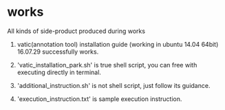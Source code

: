 # works

All kinds of side-product produced during works


1. vatic(annotation tool) installation guide (working in ubuntu 14.04 64bit) 16.07.29 successfully works.

  1. 'vatic_installation_park.sh' is true shell script, you can free with executing directly in terminal.
  2. 'additional_instruction.sh' is not shell script, just follow its guidance.
  3. 'execution_instruction.txt' is sample execution instruction.
